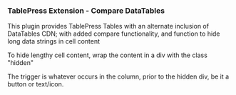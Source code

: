 <h3>TablePress Extension - Compare DataTables</h3>
<p>This plugin provides TablePress Tables with an alternate inclusion of DataTables CDN; with added compare functionality, and function to hide long data strings in cell content</p>
<p>To hide lengthy cell content, wrap the content in a div with the class "hidden"</p>
<p>The trigger is whatever occurs in the column, prior to the hidden div, be it a button or text/icon.</p> 
